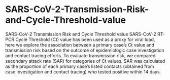 # SARS-CoV-2-Transmission-Risk-and-Cycle-Threshold-value
SARS-CoV-2 Transmission Risk and Cycle Threshold value
SARS-CoV-2 RT-PCR Cycle Threshold (Ct) value has been used as a proxy for viral load, here we explore the association between a primary case’s Ct value and transmission risk based on the outcome of epidemiologic case investigation and contact tracing efforts. To evaluate transmission risk, we compared secondary attack rate (SAR) for categories of Ct values. SAR was calculated as the proportion of each primary case’s listed contacts (obtained from case investigation and contact tracing) who tested positive within 14 days. 
